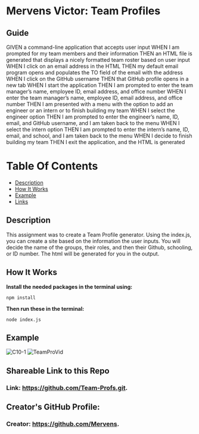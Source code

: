 # Mervens Victor: Team Profiles

## Guide
GIVEN a command-line application that accepts user input
WHEN I am prompted for my team members and their information
THEN an HTML file is generated that displays a nicely formatted team roster based on user input
WHEN I click on an email address in the HTML
THEN my default email program opens and populates the TO field of the email with the address
WHEN I click on the GitHub username
THEN that GitHub profile opens in a new tab
WHEN I start the application
THEN I am prompted to enter the team manager’s name, employee ID, email address, and office number
WHEN I enter the team manager’s name, employee ID, email address, and office number
THEN I am presented with a menu with the option to add an engineer or an intern or to finish building my team
WHEN I select the engineer option
THEN I am prompted to enter the engineer’s name, ID, email, and GitHub username, and I am taken back to the menu
WHEN I select the intern option
THEN I am prompted to enter the intern’s name, ID, email, and school, and I am taken back to the menu
WHEN I decide to finish building my team
THEN I exit the application, and the HTML is generated

# Table Of Contents
- [Description](#description)
- [How It Works](#how-it-works)
- [Example](#example)
- [Links](#shareable-link-to-this-repo)

## Description  
This assignment was to create a Team Profile generator. Using the index.js, you can create a site based on the information the user inputs. You will decide the name of the groups, their roles, and then their Github, schooling, or ID number. The html will be generated for you in the output.


## How It Works  

**Install the needed packages in the terminal using:**

`npm install`

**Then run these in the terminal:**

`node index.js`

## Example
![C10-1](https://user-images.githubusercontent.com/82620500/136670087-611a2a89-3981-45e9-a731-ac1770572658.png)
![TeamProVid](https://watch.screencastify.com/v/L2fR5wJdNl8KDWMTx5KC)

## Shareable Link to this Repo 

### Link: **https://github.com/Team-Profs.git.**  

## Creator's GitHub Profile:  

### Creator: **https://github.com/Mervens.**

